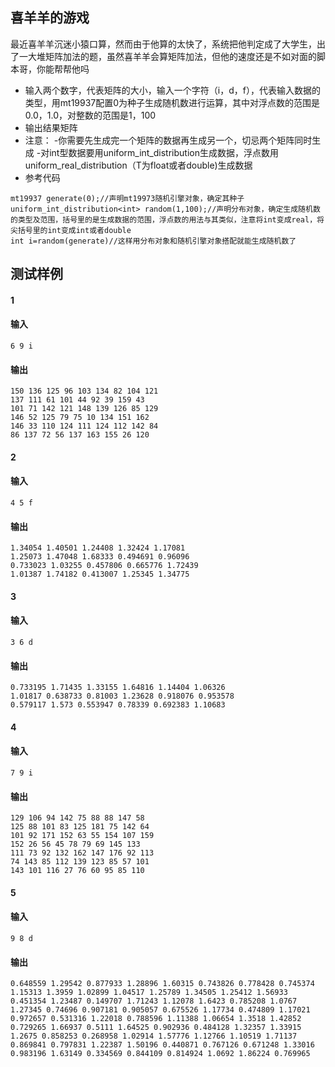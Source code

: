 ## 喜羊羊的游戏
最近喜羊羊沉迷小猿口算，然而由于他算的太快了，系统把他判定成了大学生，出了一大堆矩阵加法的题，虽然喜羊羊会算矩阵加法，但他的速度还是不如对面的脚本哥，你能帮帮他吗
- 输入两个数字，代表矩阵的大小，输入一个字符（i，d，f），代表输入数据的类型，用mt19937配置0为种子生成随机数进行运算，其中对浮点数的范围是0.0，1.0，对整数的范围是1，100
- 输出结果矩阵
- 注意：
  -你需要先生成完一个矩阵的数据再生成另一个，切忌两个矩阵同时生成
  -对int型数据要用uniform_int_distribution<int>生成数据，浮点数用uniform_real_distribution<T>（T为float或者double)生成数据
- 参考代码
```
mt19937 generate(0);//声明mt19973随机引擎对象，确定其种子
uniform_int_distribution<int> random(1,100);//声明分布对象，确定生成随机数的类型及范围，括号里的是生成数据的范围，浮点数的用法与其类似，注意将int变成real，将尖括号里的int变成int或者double
int i=random(generate)//这样用分布对象和随机引擎对象搭配就能生成随机数了
```
## 测试样例
#### 1
#### 输入
```
6 9 i
```
#### 输出
```
150 136 125 96 103 134 82 104 121
137 111 61 101 44 92 39 159 43
101 71 142 121 148 139 126 85 129
146 52 125 79 75 10 134 151 162
146 33 110 124 111 124 112 142 84
86 137 72 56 137 163 155 26 120
```
#### 2
#### 输入
```
4 5 f
```
#### 输出
```
1.34054 1.40501 1.24408 1.32424 1.17081
1.25073 1.47048 1.68333 0.494691 0.96096
0.733023 1.03255 0.457806 0.665776 1.72439
1.01387 1.74182 0.413007 1.25345 1.34775
```
#### 3
#### 输入
```
3 6 d
```
#### 输出
```
0.733195 1.71435 1.33155 1.64816 1.14404 1.06326
1.01817 0.638733 0.81003 1.23628 0.918076 0.953578
0.579117 1.573 0.553947 0.78339 0.692383 1.10683
```
#### 4
#### 输入
```
7 9 i
```
#### 输出
```
129 106 94 142 75 88 88 147 58
125 88 101 83 125 181 75 142 64
101 92 171 152 63 55 154 107 159
152 26 56 45 78 79 69 145 133
111 73 92 132 162 147 176 92 113
74 143 85 112 139 123 85 57 101
143 101 116 27 76 60 95 85 110
```
#### 5
#### 输入
```
9 8 d
```
#### 输出
```
0.648559 1.29542 0.877933 1.28896 1.60315 0.743826 0.778428 0.745374
1.15313 1.3959 1.02899 1.04517 1.25789 1.34505 1.25412 1.56933
0.451354 1.23487 0.149707 1.71243 1.12078 1.6423 0.785208 1.0767
1.27345 0.74696 0.907181 0.905057 0.675526 1.17734 0.474809 1.17021
0.972657 0.531316 1.22018 0.788596 1.11388 1.06654 1.3518 1.42852
0.729265 1.66937 0.5111 1.64525 0.902936 0.484128 1.32357 1.33915
1.2675 0.858253 0.268958 1.02914 1.57776 1.12766 1.10519 1.71137
0.869841 0.797831 1.22387 1.50196 0.440871 0.767126 0.671248 1.33016
0.983196 1.63149 0.334569 0.844109 0.814924 1.0692 1.86224 0.769965
```
